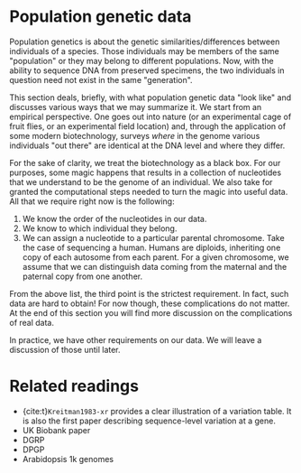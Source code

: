 # Population genetic data

Population genetics is about the genetic similarities/differences between individuals of a species.
Those individuals may be members of the same "population" or they may belong to different populations.
Now, with the ability to sequence DNA from preserved specimens, the two individuals in question need not exist in the same "generation".

This section deals, briefly, with what population genetic data "look like" and discusses various ways that we may summarize it.
We start from an empirical perspective.
One goes out into nature (or an experimental cage of fruit flies, or an experimental field location) and, through the application of some modern biotechnology, surveys *where* in the genome various individuals "out there" are identical at the DNA level and where they differ.

For the sake of clarity, we treat the biotechnology as a black box.
For our purposes, some magic happens that results in a collection of nucleotides that we understand to be the genome of an individual.
We also take for granted the computational steps needed to turn the magic into useful data.
All that we require right now is the following:

1. We know the order of the nucleotides in our data.
2. We know to which individual they belong.
3. We can assign a nucleotide to a particular parental chromosome.
   Take the case of sequencing a human.
   Humans are diploids, inheriting one copy of each autosome from each parent.
   For a given chromosome, we assume that we can distinguish data coming from the maternal and the paternal copy from one another.

From the above list, the third point is the strictest requirement.
In fact, such data are hard to obtain!
For now though, these complications do not matter.
At the end of this section you will find more discussion on the complications of real data.

In practice, we have other requirements on our data.
We will leave a discussion of those until later.

# Related readings

* {cite:t}`Kreitman1983-xr` provides a clear illustration of a variation table.
  It is also the first paper describing sequence-level variation at a gene.
* UK Biobank paper
* DGRP
* DPGP
* Arabidopsis 1k genomes
